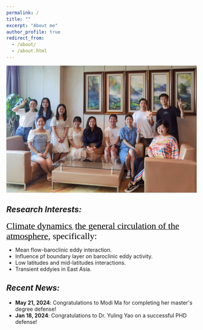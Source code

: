 ```yaml
---
permalink: /
title: ""
excerpt: "About me"
author_profile: true
redirect_from: 
  - /about/
  - /about.html
---
```


![groupphoto1](/images/groupphoto1.JPG)

<!--<div align="left">
<img src = "https://upload.wikimedia.org/wikipedia/commons/thumb/9/9c/Earth_Global_Circulation_-_en.svg/1920px-Earth_Global_Circulation_-_en.svg.png" width="500">
</div>
-->
<!-- #<font face = "Times New Roman" color=black size=7>Research Interests:</font>-->

## *Research Interests:*

[<font face = "Times New Roman" color=black size=5>Climate dynamics</font>](https://en.wikipedia.org/wiki/Climate_Dynamics), [<font face = "Times New Roman" color=black size=5>the general circulation of the atmosphere</font>](https://en.wikipedia.org/wiki/Atmospheric_circulation)<font face = "Times New Roman" color=black size=5>, specifically:</font>

+ Mean flow-baroclinic eddy interaction.
+ Influence pf boundary layer on baroclinic eddy activity.
+ Low latitudes and mid-latitudes interactions.
+ Transient eddyies in East Asia.

## *Recent News:*

+ **May 21, 2024**: Congratulations to Modi Ma for completing her master's degree defense!
+ **Jan 18, 2024**: Congratulations to Dr. Yuling Yao on a successful PHD defense!

